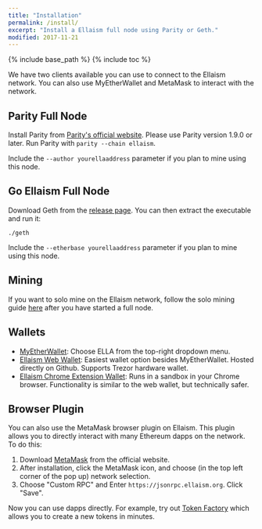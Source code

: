 ```yaml
---
title: "Installation"
permalink: /install/
excerpt: "Install a Ellaism full node using Parity or Geth."
modified: 2017-11-21
---
```


{% include base_path %}
{% include toc %}

We have two clients available you can use to connect to the Ellaism network. You
can also use MyEtherWallet and MetaMask to interact with the network.

## Parity Full Node

Install Parity from [Parity's official
website](https://github.com/paritytech/parity/releases). Please use Parity
version 1.9.0 or later.
Run Parity with `parity --chain ellaism`.

Include the `--author yourellaaddress` parameter if you plan to mine using this
node.

## Go Ellaism Full Node

Download Geth from the [release
page](https://github.com/ellaism/go-ellaism/releases). You can then extract the
executable and run it:

```
./geth
```

Include the `--etherbase yourellaaddress` parameter if you plan to mine using
this node.

## Mining

If you want to solo mine on the Ellaism network, follow the solo mining guide
[here](/mining/) after you have started a full node.

## Wallets

* [MyEtherWallet](https://myetherwallet.com): Choose ELLA from the top-right dropdown menu.
* [Ellaism Web Wallet](https://ellaism.github.io/ellawallet): Easiest wallet option besides MyEtherWallet. Hosted directly on Github. Supports Trezor hardware wallet.
* [Ellaism Chrome Extension Wallet](https://chrome.google.com/webstore/detail/myellawallet/bgfofdgebpphdhddggaggeafenegbjef): Runs in a sandbox in your Chrome browser. Functionality is similar to the web wallet, but technically safer.

## Browser Plugin

You can also use the MetaMask browser plugin on Ellaism. This plugin allows you
to directly interact with many Ethereum dapps on the network. To do this:

1. Download [MetaMask](http://metamask.io/) from the official website.
2. After installation, click the MetaMask icon, and choose (in the top left
   corner of the pop up) network selection.
3. Choose "Custom RPC" and Enter `https://jsonrpc.ellaism.org`. Click "Save".

Now you can use dapps directly. For example, try out [Token
Factory](https://tokenfactory.surge.sh) which allows you to create a new tokens
in minutes.
